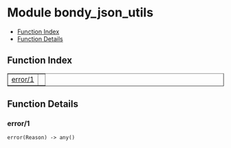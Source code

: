 

# Module bondy_json_utils #
* [Function Index](#index)
* [Function Details](#functions)

<a name="index"></a>

## Function Index ##


<table width="100%" border="1" cellspacing="0" cellpadding="2" summary="function index"><tr><td valign="top"><a href="#error-1">error/1</a></td><td></td></tr></table>


<a name="functions"></a>

## Function Details ##

<a name="error-1"></a>

### error/1 ###

`error(Reason) -> any()`

